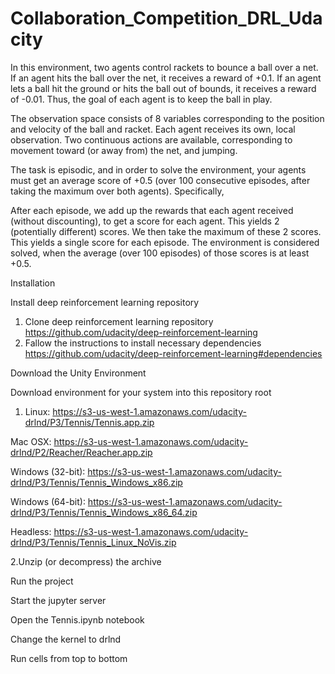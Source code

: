 # Collaboration_Competition_DRL_Udacity

In this environment, two agents control rackets to bounce a ball over a net. If an agent hits the ball over the net, it receives a reward of +0.1. If an agent lets a ball hit the ground or hits the ball out of bounds, it receives a reward of -0.01. Thus, the goal of each agent is to keep the ball in play.

The observation space consists of 8 variables corresponding to the position and velocity of the ball and racket. Each agent receives its own, local observation. Two continuous actions are available, corresponding to movement toward (or away from) the net, and jumping.

The task is episodic, and in order to solve the environment, your agents must get an average score of +0.5 (over 100 consecutive episodes, after taking the maximum over both agents). Specifically,

After each episode, we add up the rewards that each agent received (without discounting), to get a score for each agent. This yields 2 (potentially different) scores. We then take the maximum of these 2 scores. This yields a single score for each episode. The environment is considered solved, when the average (over 100 episodes) of those scores is at least +0.5.

Installation

Install deep reinforcement learning repository

1. Clone deep reinforcement learning repository https://github.com/udacity/deep-reinforcement-learning
2. Fallow the instructions to install necessary dependencies https://github.com/udacity/deep-reinforcement-learning#dependencies

Download the Unity Environment

Download environment for your system into this repository root

1. Linux: https://s3-us-west-1.amazonaws.com/udacity-drlnd/P3/Tennis/Tennis.app.zip

Mac OSX: https://s3-us-west-1.amazonaws.com/udacity-drlnd/P2/Reacher/Reacher.app.zip

Windows (32-bit): https://s3-us-west-1.amazonaws.com/udacity-drlnd/P3/Tennis/Tennis_Windows_x86.zip

Windows (64-bit): https://s3-us-west-1.amazonaws.com/udacity-drlnd/P3/Tennis/Tennis_Windows_x86_64.zip

Headless: https://s3-us-west-1.amazonaws.com/udacity-drlnd/P3/Tennis/Tennis_Linux_NoVis.zip

2.Unzip (or decompress) the archive

Run the project

Start the jupyter server

Open the Tennis.ipynb notebook

Change the kernel to drlnd 

Run cells from top to bottom
